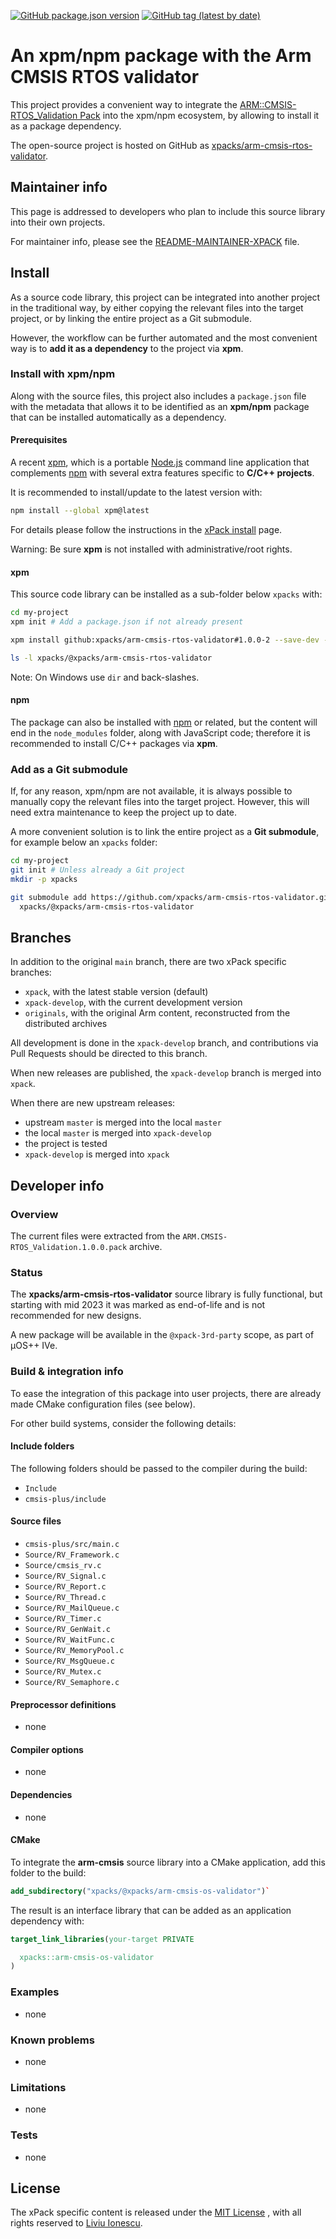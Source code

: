 [![GitHub package.json version](https://img.shields.io/github/package-json/v/xpacks/arm-cmsis-rtos-validator)](https://github.com/xpacks/arm-cmsis-rtos-validator/blob/xpack/package.json)
[![GitHub tag (latest by date)](https://img.shields.io/github/v/tag/xpacks/arm-cmsis-rtos-validator)](https://github.com/xpacks/arm-cmsis-rtos-validator/tags/)

# An xpm/npm package with the Arm CMSIS RTOS validator

This project provides a convenient way to integrate the
[ARM::CMSIS-RTOS_Validation Pack](https://arm-software.github.io/CMSIS_5/RTOS/html/rtosValidation.html)
into the xpm/npm ecosystem, by allowing to install it as a package dependency.

The open-source project is hosted on GitHub as
[xpacks/arm-cmsis-rtos-validator](https://github.com/xpacks/arm-cmsis-rtos-validator).

## Maintainer info

This page is addressed to developers who plan to include this source
library into their own projects.

For maintainer info, please see the
[README-MAINTAINER-XPACK](README-MAINTAINER-XPACK.md) file.

## Install

As a source code library, this project can be integrated into another project
in the traditional way,
by either copying the relevant files into the target project, or by linking
the entire project as a Git submodule.

However, the workflow can be further automated and the most convenient way is
to **add it as a dependency** to the project via **xpm**.

### Install with xpm/npm

Along with the source files, this project also includes a
`package.json` file with the metadata that allows it to be identified as an
**xpm/npm** package that can be installed automatically as a dependency.

#### Prerequisites

A recent [xpm](https://xpack.github.io/xpm/),
which is a portable [Node.js](https://nodejs.org/) command line application
that complements [npm](https://docs.npmjs.com)
with several extra features specific to
**C/C++ projects**.

It is recommended to install/update to the latest version with:

```sh
npm install --global xpm@latest
```

For details please follow the instructions in the
[xPack install](https://xpack.github.io/install/) page.

Warning: Be sure **xpm** is not installed with administrative/root rights.

#### xpm

This source code library can be installed as a sub-folder below `xpacks` with:

```sh
cd my-project
xpm init # Add a package.json if not already present

xpm install github:xpacks/arm-cmsis-rtos-validator#1.0.0-2 --save-dev --copy

ls -l xpacks/@xpacks/arm-cmsis-rtos-validator
```

Note: On Windows use `dir` and back-slashes.

#### npm

The package can also be installed with [npm](https://docs.npmjs.com)
or related, but the content will end in the `node_modules` folder,
along with JavaScript code;
therefore it is recommended to install C/C++ packages via **xpm**.

### Add as a Git submodule

If, for any reason, xpm/npm are not available, it is always possible
to manually copy the relevant files into the target
project. However, this will need extra maintenance to keep the
project up to date.

A more convenient
solution is to link the entire project as a **Git submodule**,
for example below an `xpacks` folder:

```sh
cd my-project
git init # Unless already a Git project
mkdir -p xpacks

git submodule add https://github.com/xpacks/arm-cmsis-rtos-validator.git \
  xpacks/@xpacks/arm-cmsis-rtos-validator
```

## Branches

In addition to the original `main` branch, there are two
xPack specific branches:

- `xpack`, with the latest stable version (default)
- `xpack-develop`, with the current development version
- `originals`, with the original Arm content, reconstructed
  from the distributed archives

All development is done in the `xpack-develop` branch, and contributions via
Pull Requests should be directed to this branch.

When new releases are published, the `xpack-develop` branch is merged
into `xpack`.

When there are new upstream releases:

- upstream `master` is merged into the local `master`
- the local `master` is merged into `xpack-develop`
- the project is tested
- `xpack-develop` is merged into `xpack`

## Developer info

### Overview

The current files were extracted from the
`ARM.CMSIS-RTOS_Validation.1.0.0.pack` archive.

### Status

The **xpacks/arm-cmsis-rtos-validator** source library is fully functional,
but starting with mid 2023 it was marked as end-of-life and
is not recommended for new designs.

A new package will be available in the `@xpack-3rd-party` scope,
as part of µOS++ IVe.

### Build & integration info

To ease the integration of this package into user projects, there
are already made CMake configuration files (see below).

For other build systems, consider the following details:

#### Include folders

The following folders should be passed to the compiler during the build:

- `Include`
- `cmsis-plus/include`

#### Source files

- `cmsis-plus/src/main.c`
- `Source/RV_Framework.c`
- `Source/cmsis_rv.c`
- `Source/RV_Signal.c`
- `Source/RV_Report.c`
- `Source/RV_Thread.c`
- `Source/RV_MailQueue.c`
- `Source/RV_Timer.c`
- `Source/RV_GenWait.c`
- `Source/RV_WaitFunc.c`
- `Source/RV_MemoryPool.c`
- `Source/RV_MsgQueue.c`
- `Source/RV_Mutex.c`
- `Source/RV_Semaphore.c`

#### Preprocessor definitions

- none

#### Compiler options

- none

#### Dependencies

- none

#### CMake

To integrate the **arm-cmsis** source library
into a CMake application,
add this folder to the build:

```cmake
add_subdirectory("xpacks/@xpacks/arm-cmsis-os-validator")`
```

The result is an interface library that can be added as an application
dependency with:

```cmake
target_link_libraries(your-target PRIVATE

  xpacks::arm-cmsis-os-validator
)
```

### Examples

- none

### Known problems

- none

### Limitations

- none

### Tests

- none

## License

The xPack specific content is released under the
[MIT License](https://opensource.org/licenses/mit/)
,
with all rights reserved to
[Liviu Ionescu](https://github.com/ilg-ul).
